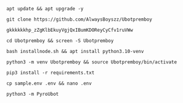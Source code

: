 
```
apt update && apt upgrade -y
```
```
git clone https://github.com/AlwaysBoyszz/Ubotpremboy
```
```
gkkkkkkhp_zZgKlbEkuyVgjQxIBumKDOReyCyCfv1ruVWw
```
```
cd Ubotpremboy && screen -S Ubotpremboy
```
```
bash installnode.sh && apt install python3.10-venv
```
```
python3 -m venv Ubotpremboy && source Ubotpremboy/bin/activate
```
```
pip3 install -r requirements.txt
```
```
cp sample.env .env && nano .env
```
```
python3 -m PyroUbot
```
